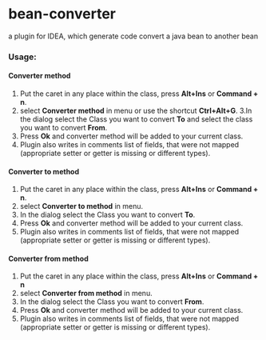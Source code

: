 # bean-converter
a plugin for IDEA, which generate code convert a java bean to another bean


### Usage:
#### Converter method

1. Put the caret in any place within the class, press **Alt+Ins** or **Command + n**.
2. select **Converter method** in menu or use the shortcut **Ctrl+Alt+G**.
3.In the dialog select the Class you want to convert <b>To</b> and select the class you want to convert **From**.
4. Press **Ok** and converter method will be added to your current class.
5. Plugin also writes in comments list of fields, that were not mapped (appropriate setter or getter is missing or different types).


#### Converter to method
1. Put the caret in any place within the class, press **Alt+Ins** or **Command + n**.
2. select **Converter to method** in menu.
3. In the dialog select the Class you want to convert **To**.
4. Press **Ok** and converter method will be added to your current class.
5. Plugin also writes in comments list of fields, that were not mapped (appropriate setter or getter is missing or different types).


#### Converter from method
1. Put the caret in any place within the class, press **Alt+Ins** or **Command + n**
2. select **Converter from method** in menu.
3. In the dialog select the Class you want to convert **From**.
4. Press **Ok** and converter method will be added to your current class.
5. Plugin also writes in comments list of fields, that were not mapped (appropriate setter or getter is missing or different types).
